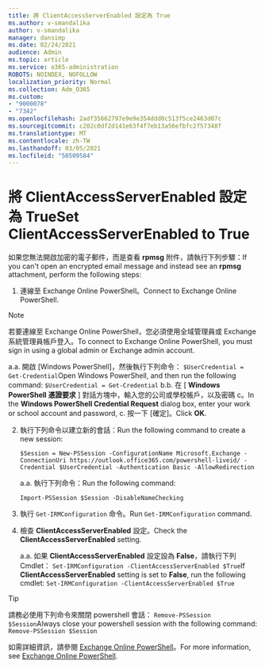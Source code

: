 ```yaml
---
title: 將 ClientAccessServerEnabled 設定為 True
ms.author: v-smandalika
author: v-smandalika
manager: dansimp
ms.date: 02/24/2021
audience: Admin
ms.topic: article
ms.service: o365-administration
ROBOTS: NOINDEX, NOFOLLOW
localization_priority: Normal
ms.collection: Adm_O365
ms.custom:
- "9000078"
- "7342"
ms.openlocfilehash: 2adf35662797e9e9e354ddd0c513f5ce2463d07c
ms.sourcegitcommit: c202c0df2d141e63f4f7eb13a56efbfc2f57348f
ms.translationtype: MT
ms.contentlocale: zh-TW
ms.lasthandoff: 03/05/2021
ms.locfileid: "50509584"
---
```

# <a name="set-clientaccessserverenabled-to-true"></a><span data-ttu-id="56e6d-102">將 ClientAccessServerEnabled 設定為 True</span><span class="sxs-lookup"><span data-stu-id="56e6d-102">Set ClientAccessServerEnabled to True</span></span>

<span data-ttu-id="56e6d-103">如果您無法開啟加密的電子郵件，而是查看 **rpmsg** 附件，請執行下列步驟：</span><span class="sxs-lookup"><span data-stu-id="56e6d-103">If you can't open an encrypted email message and instead see an **rpmsg** attachment, perform the following steps:</span></span>

1. <span data-ttu-id="56e6d-104">連線至 Exchange Online PowerShell。</span><span class="sxs-lookup"><span data-stu-id="56e6d-104">Connect to Exchange Online PowerShell.</span></span>

> [!NOTE]
> <span data-ttu-id="56e6d-105">若要連線至 Exchange Online PowerShell，您必須使用全域管理員或 Exchange 系統管理員帳戶登入。</span><span class="sxs-lookup"><span data-stu-id="56e6d-105">To connect to Exchange Online PowerShell, you must sign in using a global admin or Exchange admin account.</span></span>

   <span data-ttu-id="56e6d-106">a.</span><span class="sxs-lookup"><span data-stu-id="56e6d-106">a.</span></span> <span data-ttu-id="56e6d-107">開啟 [Windows PowerShell]，然後執行下列命令： `$UserCredential = Get-Credential`</span><span class="sxs-lookup"><span data-stu-id="56e6d-107">Open Windows PowerShell, and then run the following command: `$UserCredential = Get-Credential`</span></span>
<span data-ttu-id="56e6d-108">b.</span><span class="sxs-lookup"><span data-stu-id="56e6d-108">b.</span></span> <span data-ttu-id="56e6d-109">在 [ **Windows PowerShell 憑證要求** ] 對話方塊中，輸入您的公司或學校帳戶，以及密碼 c。</span><span class="sxs-lookup"><span data-stu-id="56e6d-109">In the **Windows PowerShell Credential Request** dialog box, enter your work or school account and password, c.</span></span> <span data-ttu-id="56e6d-110">按一下 [確定]。</span><span class="sxs-lookup"><span data-stu-id="56e6d-110">Click **OK**.</span></span> 

2. <span data-ttu-id="56e6d-111">執行下列命令以建立新的會話：</span><span class="sxs-lookup"><span data-stu-id="56e6d-111">Run the following command to create a new session:</span></span>

    `$Session = New-PSSession -ConfigurationName Microsoft.Exchange -ConnectionUri https://outlook.office365.com/powershell-liveid/ -Credential $UserCredential -Authentication Basic -AllowRedirection`

    <span data-ttu-id="56e6d-112">a.</span><span class="sxs-lookup"><span data-stu-id="56e6d-112">a.</span></span> <span data-ttu-id="56e6d-113">執行下列命令：</span><span class="sxs-lookup"><span data-stu-id="56e6d-113">Run the following command:</span></span>
    
    `Import-PSSession $Session -DisableNameChecking`

3. <span data-ttu-id="56e6d-114">執行 `Get-IRMConfiguration` 命令。</span><span class="sxs-lookup"><span data-stu-id="56e6d-114">Run `Get-IRMConfiguration` command.</span></span>

4. <span data-ttu-id="56e6d-115">檢查 **ClientAccessServerEnabled** 設定。</span><span class="sxs-lookup"><span data-stu-id="56e6d-115">Check the **ClientAccessServerEnabled** setting.</span></span> 

    <span data-ttu-id="56e6d-116">a.</span><span class="sxs-lookup"><span data-stu-id="56e6d-116">a.</span></span> <span data-ttu-id="56e6d-117">如果 **ClientAccessServerEnabled** 設定設為 **False**，請執行下列 Cmdlet： `Set-IRMConfiguration -ClientAccessServerEnabled $True`</span><span class="sxs-lookup"><span data-stu-id="56e6d-117">If **ClientAccessServerEnabled** setting is set to **False**, run the following cmdlet: `Set-IRMConfiguration -ClientAccessServerEnabled $True`</span></span>

> [!TIP]
> <span data-ttu-id="56e6d-118">請務必使用下列命令來關閉 powershell 會話： `Remove-PSSession $Session`</span><span class="sxs-lookup"><span data-stu-id="56e6d-118">Always close your powershell session with the following command: `Remove-PSSession $Session`</span></span>

<span data-ttu-id="56e6d-119">如需詳細資訊，請參閱 [Exchange Online PowerShell](https://docs.microsoft.com/powershell/exchange/connect-to-exchange-online-powershell)。</span><span class="sxs-lookup"><span data-stu-id="56e6d-119">For more information, see [Exchange Online PowerShell](https://docs.microsoft.com/powershell/exchange/connect-to-exchange-online-powershell).</span></span>

